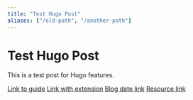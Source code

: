 ```yaml
---
title: "Test Hugo Post"
aliases: ["/old-path", "/another-path"]
---
```


# Test Hugo Post

This is a test post for Hugo features.

[Link to guide](/docs/guide)
[Link with extension](/docs/guide.md)
[Blog date link](/2022/03/my-post)
[Resource link](/resources/test.pdf)

